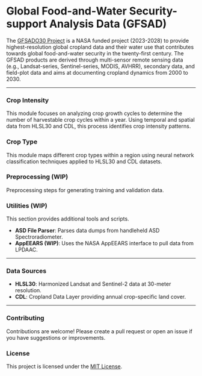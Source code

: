 # Global Food-and-Water Security-support Analysis Data (GFSAD)
The [GFSADO30 Project](https://www.usgs.gov/centers/western-geographic-science-center/science/global-food-and-water-security-support-analysis) is a NASA funded project (2023-2028) to provide highest-resolution global cropland data and their water use that contributes towards global food-and-water security in the twenty-first century. The GFSAD products are derived through multi-sensor remote sensing data (e.g., Landsat-series, Sentinel-series, MODIS, AVHRR), secondary data, and field-plot data and aims at documenting cropland dynamics from 2000 to 2030.

---

### Crop Intensity
This module focuses on analyzing crop growth cycles to determine the number of harvestable crop cycles within a year. Using temporal and spatial data from HLSL30 and CDL, this process identifies crop intensity patterns.

### Crop Type
This module maps different crop types within a region using neural network classification techniques applied to HLSL30 and CDL datasets.

### Preprocessing (WIP)
Preprocessing steps for generating training and validation data.

### Utilities (WIP)
This section provides additional tools and scripts.
- **ASD File Parser**: Parses data dumps from handleheld ASD Spectroradiometer.
- **AppEEARS (WIP)**: Uses the NASA AppEEARS interface to pull data from LPDAAC.

---

### Data Sources
- **HLSL30**: Harmonized Landsat and Sentinel-2 data at 30-meter resolution.
- **CDL**: Cropland Data Layer providing annual crop-specific land cover.

---

### Contributing
Contributions are welcome! Please create a pull request or open an issue if you have suggestions or improvements.

### License
This project is licensed under the [MIT License](LICENSE).
